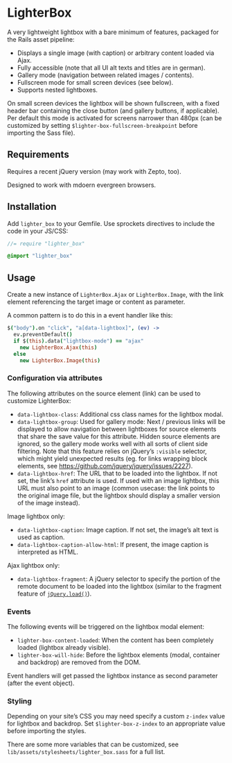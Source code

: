 # LighterBox

A very lightweight lightbox with a bare minimum of features, packaged for the Rails asset pipeline:

 * Displays a single image (with caption) or arbitrary content loaded via Ajax.
 * Fully accessible (note that all UI alt texts and titles are in german).
 * Gallery mode (navigation between related images / contents).
 * Fullscreen mode for small screen devices (see below).
 * Supports nested lightboxes.

On small screen devices the lightbox will be shown fullscreen, with a fixed header bar containing the close button (and gallery buttons, if applicable). Per default this mode is activated for screens narrower than 480px (can be customized by setting `$lighter-box-fullscreen-breakpoint` before importing the Sass file).

## Requirements

Requires a recent jQuery version (may work with Zepto, too).

Designed to work with mdoern evergreen browsers.


## Installation

Add `lighter_box` to your Gemfile. Use sprockets directives to include the code in your JS/CSS:

```javascript
//= require "lighter_box"
```

```sass
@import "lighter_box"
```


## Usage

Create a new instance of `LighterBox.Ajax` or `LighterBox.Image`, with the link element referencing the target image or content as parameter.

A common pattern is to do this in a event handler like this:

```coffee
$("body").on "click", "a[data-lightbox]", (ev) ->
  ev.preventDefault()
  if $(this).data("lightbox-mode") == "ajax"
    new LighterBox.Ajax(this)
  else
    new LighterBox.Image(this)
```


### Configuration via attributes

The following attributes on the source element (link) can be used to customize LighterBox:

 * `data-lightbox-class`: Additional css class names for the lightbox modal.
 * `data-lightbox-group`: Used for gallery mode: Next / previous links will be displayed to allow navigation between lightboxes for source elements that share the save value for this attribute. Hidden source elements are ignored, so the gallery mode works well with all sorts of client side filtering. Note that this feature relies on jQuery’s `:visible` selector, which might yield unexpected results (eg. for links wrapping block elements, see https://github.com/jquery/jquery/issues/2227).
 * `data-lightbox-href`: The URL that to be loaded into the lightbox. If not set, the link’s `href` attribute is used. If used with an image lightbox, this URL must also point to an image (common usecase: the link points to the original image file, but the lightbox should display a smaller version of the image instead).

Image lightbox only:

 * `data-lightbox-caption`: Image caption. If not set, the image’s alt text is used as caption.
 * `data-lightbox-caption-allow-html`: If present, the image caption is interpreted as HTML.

Ajax lightbox only:

 * `data-lightbox-fragment`: A jQuery selector to specify the portion of the remote document to be loaded into the lightbox (similar to the fragment feature of [`jQuery.load()`](http://api.jquery.com/load/)).


### Events

The following events will be triggered on the lightbox modal element:

 * `lighter-box-content-loaded`: When the content has been completely loaded (lightbox already visible).
 * `lighter-box-will-hide`: Before the lightbox elements (modal, container and backdrop) are removed from the DOM.

Event handlers will get passed the lightbox instance as second parameter (after the event object).


### Styling

Depending on your site’s CSS you may need specify a custom `z-index` value for lightbox and backdrop. Set `$lighter-box-z-index` to an appropriate value before importing the styles.

There are some more variables that can be customized, see `lib/assets/stylesheets/lighter_box.sass` for a full list.
